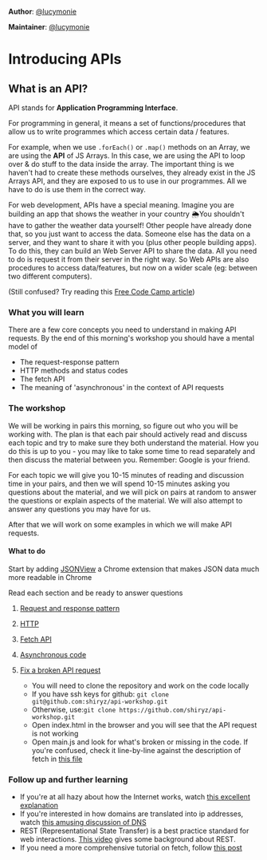 **Author**: [@lucymonie](https://github.com/lucymonie)  

**Maintainer**: [@lucymonie](https://github.com/lucymonie)

# Introducing APIs

## What is an API?

API stands for **Application Programming Interface**.

For programming in general, it means a set of functions/procedures that allow us to write programmes which access certain data / features.   

For example, when we use `.forEach()` or `.map()` methods on an Array, we are using the **API** of JS Arrays. In this case, we are using the API to loop over & do stuff to the data inside the array. The important thing is we haven't had to create these methods ourselves, they already exist in the JS Arrays API, and they are exposed to us to use in our programmes. All we have to do is use them in the correct way.

For web development, APIs have a special meaning. Imagine you are building an app that shows the weather in your country 🌦You shouldn't have to gather the weather data yourself! Other people have already done that, so you just want to access the data. Someone else has the data on a server, and they want to share it with you (plus other people building apps). To do this, they can build an Web Server API to share the data. All you need to do is request it from their server in the right way. So Web APIs are also procedures to access data/features, but now on a wider scale (eg: between two different computers).

(Still confused? Try reading this [Free Code Camp article](https://www.freecodecamp.org/news/what-is-an-api-in-english-please-b880a3214a82/))

### What you will learn

There are a few core concepts you need to understand in making API requests. By the end of this morning's workshop you should have a mental model of
- The request-response pattern
- HTTP methods and status codes
- The fetch API
- The meaning of 'asynchronous' in the context of API requests

### The workshop
We will be working in pairs this morning, so figure out who you will be working with. The plan is that each pair should actively read and discuss each topic and try to make sure they both understand the material. How you do this is up to you - you may like to take some time to read separately and then discuss the material between you. Remember: Google is your friend.

For each topic we will give you 10-15 minutes of reading and discussion time in your pairs, and then we will spend 10-15 minutes asking you questions about the material, and we will pick on pairs at random to answer the questions or explain aspects of the material. We will also attempt to answer any questions you may have for us.

After that we will work on some examples in which we will make API requests.

#### What to do
Start by adding [JSONView](https://chrome.google.com/webstore/detail/jsonview/chklaanhfefbnpoihckbnefhakgolnmc) a Chrome extension that makes JSON data much more readable in Chrome

Read each section and be ready to answer questions  

1. [Request and response pattern](https://github.com/shiryz/api-workshop/blob/master/01-request-response.md)  

2. [HTTP](https://github.com/shiryz/api-workshop/blob/master/02-http.md)  

3. [Fetch API](https://github.com/shiryz/api-workshop/blob/master/03-fetch.md)  

4. [Asynchronous code](https://github.com/shiryz/api-workshop/blob/master/04-asynchonous.md)  

5. [Fix a broken API request](https://github.com/shiryz/api-workshop/blob/master/api-example)  
    - You will need to clone the repository and work on the code locally
    - If you have ssh keys for github: `git clone git@github.com:shiryz/api-workshop.git`
    - Otherwise, use:`git clone https://github.com/shiryz/api-workshop.git`
    - Open index.html in the browser and you will see that the API request is not working
    - Open main.js and look for what's broken or missing in the code. If you're confused, check it line-by-line against the description of fetch in [this file](https://github.com/shiryz/api-workshop/blob/master/03-fetch.md)


### Follow up and further learning
- If you're at all hazy about how the Internet works, watch [this excellent explanation]( https://www.youtube.com/watch?v=7_LPdttKXPc)
- If you're interested in how domains are translated into ip addresses, watch [this amusing discussion of DNS](https://www.youtube.com/watch?v=72snZctFFtA)
- REST (Representational State Transfer) is a best practice standard for web interactions. [This video](https://www.youtube.com/watch?v=YCcAE2SCQ6k) gives some background about REST.
- If you need a more comprehensive tutorial on fetch, follow [this post](https://scotch.io/tutorials/how-to-use-the-javascript-fetch-api-to-get-data#toc-how-do-we-use-the-fetch-api-)

